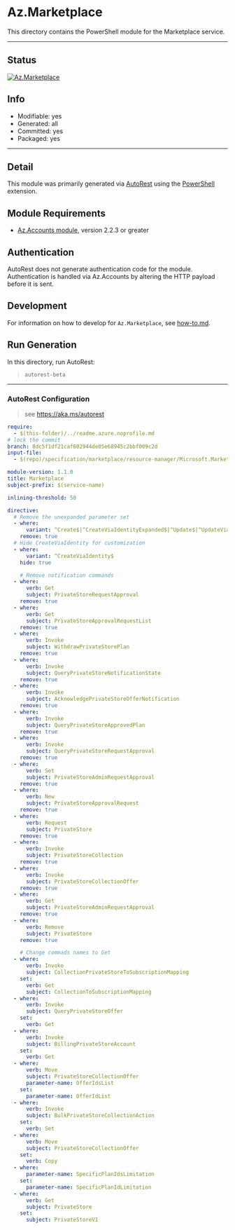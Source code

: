 <!-- region Generated -->
# Az.Marketplace
This directory contains the PowerShell module for the Marketplace service.

---
## Status
[![Az.Marketplace](https://img.shields.io/powershellgallery/v/Az.Marketplace.svg?style=flat-square&label=Az.Marketplace "Az.Marketplace")](https://www.powershellgallery.com/packages/Az.Marketplace/)

## Info
- Modifiable: yes
- Generated: all
- Committed: yes
- Packaged: yes

---
## Detail
This module was primarily generated via [AutoRest](https://github.com/Azure/autorest) using the [PowerShell](https://github.com/Azure/autorest.powershell) extension.

## Module Requirements
- [Az.Accounts module](https://www.powershellgallery.com/packages/Az.Accounts/), version 2.2.3 or greater

## Authentication
AutoRest does not generate authentication code for the module. Authentication is handled via Az.Accounts by altering the HTTP payload before it is sent.

## Development
For information on how to develop for `Az.Marketplace`, see [how-to.md](how-to.md).
<!-- endregion -->

## Run Generation
In this directory, run AutoRest:
> `autorest-beta`

---
### AutoRest Configuration
> see https://aka.ms/autorest

``` yaml
require:
  - $(this-folder)/../readme.azure.noprofile.md
# lock the commit
branch: 8dc5f1df21caf602944de05e68945c2bbf009c2d
input-file:
  - $(repo)/specification/marketplace/resource-manager/Microsoft.Marketplace/stable/2021-06-01/Marketplace.json

module-version: 1.1.0
title: Marketplace
subject-prefix: $(service-name)

inlining-threshold: 50

directive:
  # Remove the unexpanded parameter set
  - where:
      variant: ^Create$|^CreateViaIdentityExpanded$|^Update$|^UpdateViaIdentity$
    remove: true
  # Hide CreateViaIdentity for customization
  - where:
      variant: ^CreateViaIdentity$
    hide: true

    # Remove notification commands
  - where:
      verb: Get
      subject: PrivateStoreRequestApproval
    remove: true
  - where:
      verb: Get
      subject: PrivateStoreApprovalRequestList
    remove: true
  - where:
      verb: Invoke
      subject: WithdrawPrivateStorePlan
    remove: true	
  - where:
      verb: Invoke
      subject: QueryPrivateStoreNotificationState
    remove: true	
  - where:
      verb: Invoke
      subject: AcknowledgePrivateStoreOfferNotification
    remove: true		
  - where:
      verb: Invoke
      subject: QueryPrivateStoreApprovedPlan
    remove: true
  - where:
      verb: Invoke
      subject: QueryPrivateStoreRequestApproval
    remove: true
  - where:
      verb: Set
      subject: PrivateStoreAdminRequestApproval
    remove: true
  - where:
      verb: New
      subject: PrivateStoreApprovalRequest
    remove: true
  - where:
      verb: Request
      subject: PrivateStore
    remove: true
  - where:
      verb: Invoke
      subject: PrivateStoreCollection
    remove: true
  - where:
      verb: Invoke
      subject: PrivateStoreCollectionOffer
    remove: true
  - where:
      verb: Get
      subject: PrivateStoreAdminRequestApproval
    remove: true
  - where:
      verb: Remove
      subject: PrivateStore
    remove: true

	# Change commads names to Get
  - where:
      verb: Invoke
      subject: CollectionPrivateStoreToSubscriptionMapping
    set:
      verb: Get
      subject: CollectionToSubscriptionMapping
  - where:
      verb: Invoke
      subject: QueryPrivateStoreOffer
    set:
      verb: Get
  - where:
      verb: Invoke
      subject: BillingPrivateStoreAccount
    set:
      verb: Get
  - where:
      verb: Move
      subject: PrivateStoreCollectionOffer
      parameter-name: OfferIdsList 
    set:
      parameter-name: OfferIdList 
  - where:
      verb: Invoke
      subject: BulkPrivateStoreCollectionAction
    set:
      verb: Set
  - where:
      verb: Move
      subject: PrivateStoreCollectionOffer
    set:
      verb: Copy
  - where:
      parameter-name: SpecificPlanIdsLimitation 
    set:
      parameter-name: SpecificPlanIdLimitation 
  - where:
      verb: Get
      subject: PrivateStore
    set:
      subject: PrivateStoreV1

   
```
